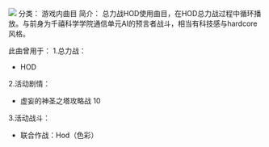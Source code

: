 ![](//static.kivo.wiki/images/music/cover/7EzEgfZi2oHX9JTFvsBxaAPFHbMbnUzk.png)
分类： 游戏内曲目
简介：
总力战HOD使用曲目，在HOD总力战过程中循环播放。与前身为千禧科学学院通信单元AI的预言者战斗，相当有科技感与hardcore风格。

此曲曾用于：
1.总力战：
 - HOD

2.活动剧情：
 - 虚妄的神圣之塔攻略战 10

3.活动战斗：
 - 联合作战：Hod（色彩）
